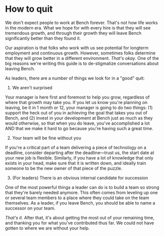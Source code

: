 # How to quit

We don't expect people to work at Bench forever. That's not how life works in the modern era. What we hope for with every hire is that they will see tremendous growth, and through their growth they will leave Bench significantly better than they found it.

Our aspiration is that folks who work with us see potential for longterm employment and continuous growth. However, sometimes folks determine that they will grow better in a different environment. _That's okay_. One of the big reasons we're writing this guide is to de-stigmatize conversations about leaving Bench.

As leaders, there are a number of things we look for in a "good" quit:

1. We aren't surprised

Your manager is here first and foremost to help you grow, regardless of where that growth may take you. If you let us know you're planning on leaving, be it in 1 month or 12, your manager is going to do two things: (1) support the heck out of you in achieving the goal that takes you out of Bench, and (2) invest in your development at Bench just as much as they would otherwise, so that when you do leave, you've accomplished a lot AND that we make it hard to go because you're having such a great time.

2. Your team will be fine without you

If you're a critical part of a team delivering a piece of technology on a deadline, consider departing after the deadline—trust us, the start date at your new job is flexible. Similarly, if you have a lot of knowledge that only exists in your head, make sure that it is written down, and ideally train someone to be the new owner of that piece of the puzzle.

3. (For leaders) There is an obvious internal candidate for succession

One of the most powerful things a leader can do is to build a team so strong that they're barely needed anymore. This often comes from leveling up one or several team members to a place where they could take on the team themselves. As a leader, if you leave Bench, you should be able to name a successor on your team.

_That's it._ After that, it's about getting the most out of your remaining time, and thanking you for what you've contributed thus far. We could not have gotten to where we are without your help.